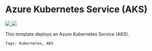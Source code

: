 # Azure Kubernetes Service (AKS)

<a href="https://portal.azure.com/#create/Microsoft.Template/uri/https%3A%2F%2Fraw.githubusercontent.com%2Fpascalnaber%2FEnterpriseARMTemplates%2Fmaster%2Ftemplates%2Fresources%2FMicrosoft.Container-ServicemanagedClusters%2Fazuredeploy.json" target="_blank">
    <img src="http://azuredeploy.net/deploybutton.png"/>
</a>
<a href="http://armviz.io/#/?load=https%3A%2F%2Fraw.githubusercontent.com%2Fpascalnaber%2FEnterpriseARMTemplates%2Fmaster%2Ftemplates%2Fresources%2FMicrosoft.Container-ServicemanagedClusters/azuredeploy.json" target="_blank">
    <img src="http://armviz.io/visualizebutton.png"/>
</a>


This template deploys an Azure Kubernetes Service (AKS). 

`Tags: Kubernetes, AKS`


